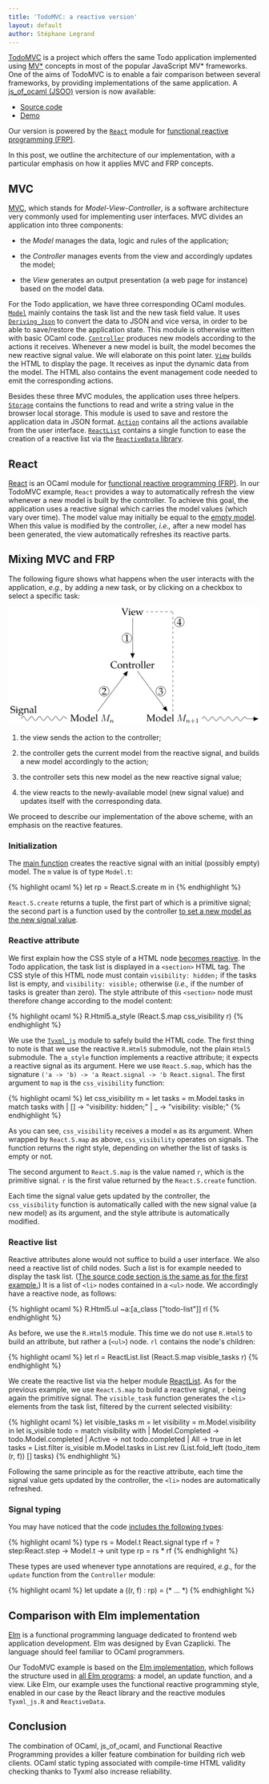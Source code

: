 ```yaml
---
title: 'TodoMVC: a reactive version'
layout: default
author: Stéphane Legrand
---
```


[TodoMVC](http://todomvc.com/) is a project which offers the same Todo
application implemented using [MV*][mvc] concepts in most of the
popular JavaScript MV* frameworks. One of the aims of TodoMVC is to
enable a fair comparison between several frameworks, by providing
implementations of the same application. A [js_of_ocaml (JSOO)][jsoo]
version is now available:

- [Source code][source]
- [Demo][demo]

Our version is powered by the [`React`][react] module for [functional
reactive programming (FRP)][frp].

In this post, we outline the architecture of our implementation, with
a particular emphasis on how it applies MVC and FRP concepts.

## MVC

[MVC][mvc], which stands for *Model-View-Controller*, is a software
architecture very commonly used for implementing user interfaces. MVC
divides an application into three components:

- the *Model* manages the data, logic and rules of the application;

- the *Controller* manages events from the view and accordingly updates
  the model;

- the *View* generates an output presentation (a web page for
  instance) based on the model data.

For the Todo application, we have three corresponding OCaml
modules. [`Model`][modelsrc] mainly contains the task list and the new
task field value. It uses [`Deriving_Json`][derivingjson] to convert
the data to JSON and vice versa, in order to be able to save/restore
the application state. This module is otherwise written with basic
OCaml code. [`Controller`][controllersrc] produces new models
according to the actions it receives. Whenever a new model is built,
the model becomes the new reactive signal value. We will elaborate on
this point later. [`View`][viewsrc] builds the HTML to display the
page. It receives as input the dynamic data from the model. The HTML
also contains the event management code needed to emit the
corresponding actions.

Besides these three MVC modules, the application uses three
helpers. [`Storage`][storagesrc]
contains the functions to read and write a string value in the browser
local storage. This module is used to save and restore the application
data in JSON
format. [`Action`][actionsrc]
contains all the actions available from the user
interface. [`ReactList`][reactlistsrc]
contains a single function to ease the creation of a reactive list via
the [`ReactiveData` library][reactivedata].

## React

[React][react] is an OCaml module for [functional reactive programming
(FRP)][frp]. In our TodoMVC example, `React` provides a way to
automatically refresh the view whenever a new model is built by the
controller. To achieve this goal, the application uses a reactive
signal which carries the model values (which vary over time). The
model value may initially be equal to the [empty model][empty]. When
this value is modified by the controller, *i.e.,* after a new model
has been generated, the view automatically refreshes its reactive
parts.

## Mixing MVC and FRP

The following figure shows what happens when the user interacts with
the application, *e.g.,* by adding a new task, or by clicking on a
checkbox to select a specific task:

![MVC with `React`](/img/posts/2015/react-example-todomvc-steps.png)

1. the view sends the action to the controller;

2. the controller gets the current model from the reactive signal, and
   builds a new model accordingly to the action;

3. the controller sets this new model as the new reactive signal
   value;

4. the view reacts to the newly-available model (new signal value) and
   updates itself with the corresponding data.

We proceed to describe our implementation of the above scheme, with an
emphasis on the reactive features.

### Initialization

The [main function][main] creates the reactive signal with an initial
(possibly empty) model. The `m` value is of type `Model.t`:

{% highlight ocaml %}
let rp = React.S.create m in
{% endhighlight %}

`React.S.create` returns a tuple, the first part of which is a
primitive signal; the second part is a function used by the controller
[to set a new model as the new signal value][signalval].

### Reactive attribute

We first explain how the CSS style of a HTML node [becomes
reactive][reactattr]. In the Todo application, the task list is
displayed in a `<section>` HTML tag. The CSS style of this HTML node
must contain `visibility: hidden;` if the tasks list is empty, and
`visibility: visible;` otherwise (*i.e.,* if the number of tasks is
greater than zero). The style attribute of this `<section>` node must
therefore change according to the model content:

{% highlight ocaml %}
R.Html5.a_style (React.S.map css_visibility r)
{% endhighlight %}

We use the [`Tyxml_js`][tyxmljs] module to safely build the HTML
code. The first thing to note is that we use the reactive `R.Html5`
submodule, not the plain `Html5` submodule. The `a_style` function
implements a reactive attribute; it expects a reactive signal as its
argument. Here we use `React.S.map`, which has the signature `('a ->
'b) -> 'a React.signal -> 'b React.signal`. The first argument to
`map` is the `css_visibility` function:

{% highlight ocaml %}
let css_visibility m =
  let tasks = m.Model.tasks in
  match tasks with
  | [] -> "visibility: hidden;"
  | _ -> "visibility: visible;"
{% endhighlight %}

As you can see, `css_visibility` receives a model `m` as its
argument. When wrapped by `React.S.map` as above, `css_visibility`
operates on signals. The function returns the right style, depending
on whether the list of tasks is empty or not.

The second argument to `React.S.map` is the value named `r`, which is
the primitive signal. `r` is the first value returned by the
`React.S.create` function.

Each time the signal value gets updated by the controller, the
`css_visibility` function is automatically called with the new signal
value (a new model) as its argument, and the style attribute is
automatically modified.

### Reactive list

Reactive attributes alone would not suffice to build a user
interface. We also need a reactive list of child nodes. Such a list is
for example needed to display the task list. ([The source code section
is the same as for the first
example.](https://github.com/slegrand45/examples_ocsigen/blob/d6766d404a449d0b1d36ad3cd916b0c444390a19/jsoo/todomvc-react/todomvc.ml#L267-L299)) It
is a list of `<li>` nodes contained in a `<ul>` node. We accordingly
have a reactive node, as follows:

{% highlight ocaml %}
R.Html5.ul ~a:[a_class ["todo-list"]] rl
{% endhighlight %}

As before, we use the `R.Html5` module. This time we do not use
`R.Html5` to build an attribute, but rather a (`<ul>`) node. `rl`
contains the node's children:

{% highlight ocaml %}
let rl = ReactList.list (React.S.map visible_tasks r)
{% endhighlight %}

We create the reactive list via the helper module
[ReactList][reactlistsrc]. As for the previous example, we use
`React.S.map` to build a reactive signal, `r` being again the
primitive signal. The `visible_task` function generates the `<li>`
elements from the task list, filtered by the current selected
visibility:

{% highlight ocaml %}
let visible_tasks m =
  let visibility = m.Model.visibility in
  let is_visible todo =
    match visibility with
    | Model.Completed -> todo.Model.completed
    | Active -> not todo.completed
    | All -> true
  in
  let tasks = List.filter is_visible m.Model.tasks in
  List.rev (List.fold_left (todo_item (r, f)) [] tasks)
{% endhighlight %}

Following the same principle as for the reactive attribute, each time
the signal value gets updated by the controller, the `<li>` nodes are
automatically refreshed.

### Signal typing

You may have noticed that the code [includes the following
types](https://github.com/slegrand45/examples_ocsigen/blob/d6766d404a449d0b1d36ad3cd916b0c444390a19/jsoo/todomvc-react/todomvc.ml#L89-L91):

{% highlight ocaml %}
type rs = Model.t React.signal
type rf = ?step:React.step -> Model.t -> unit
type rp = rs * rf
{% endhighlight %}

These types are used whenever type annotations are required, *e.g.,*
for the `update` function from the `Controller` module:

{% highlight ocaml %}
let update a ((r, f) : rp) = (* ... *)
{% endhighlight %}

## Comparison with Elm implementation

[Elm](http://elm-lang.org/) is a functional programming language
dedicated to frontend web application development. Elm was designed by
Evan Czaplicki. The language should feel familiar to OCaml
programmers.

Our TodoMVC example is based on the [Elm
implementation](https://github.com/evancz/elm-todomvc), which follows
the structure used in [all Elm
programs](https://github.com/evancz/elm-architecture-tutorial/): a
model, an update function, and a view. Like Elm, our example uses the
functional reactive programming style, enabled in our case by the
React library and the reactive modules `Tyxml_js.R` and
`ReactiveData`.

## Conclusion

The combination of OCaml, js_of_ocaml, and Functional Reactive
Programming provides a killer feature combination for building rich
web clients. OCaml static typing associated with compile-time HTML
validity checking thanks to Tyxml also increase reliability.

[mvc]: https://en.wikipedia.org/wiki/Model-view-controller
[jsoo]: http://ocsigen.org/js_of_ocaml/
[react]: http://erratique.ch/software/react
[tyxmljs]: https://ocsigen.org/js_of_ocaml/api/Tyxml_js
[source]: https://github.com/slegrand45/examples_ocsigen/tree/master/jsoo/todomvc-react
[demo]: http://slegrand45.github.io/examples_ocsigen.site/jsoo/todomvc-react/
[modelsrc]: https://github.com/slegrand45/examples_ocsigen/blob/d6766d404a449d0b1d36ad3cd916b0c444390a19/jsoo/todomvc-react/todomvc.ml#L38
[controllersrc]: https://github.com/slegrand45/examples_ocsigen/blob/d6766d404a449d0b1d36ad3cd916b0c444390a19/jsoo/todomvc-react/todomvc.ml#L111
[viewsrc]: https://github.com/slegrand45/examples_ocsigen/blob/d6766d404a449d0b1d36ad3cd916b0c444390a19/jsoo/todomvc-react/todomvc.ml#L175
[storagesrc]: https://github.com/slegrand45/examples_ocsigen/blob/d6766d404a449d0b1d36ad3cd916b0c444390a19/jsoo/todomvc-react/todomvc.ml#L14
[actionsrc]: https://github.com/slegrand45/examples_ocsigen/blob/d6766d404a449d0b1d36ad3cd916b0c444390a19/jsoo/todomvc-react/todomvc.ml#L94
[reactattr]: https://github.com/slegrand45/examples_ocsigen/blob/d6766d404a449d0b1d36ad3cd916b0c444390a19/jsoo/todomvc-react/todomvc.ml#L267-L299
[reactlistsrc]: https://github.com/slegrand45/examples_ocsigen/blob/d6766d404a449d0b1d36ad3cd916b0c444390a19/jsoo/todomvc-react/todomvc.ml#L3
[reactivedata]: https://github.com/hhugo/reactiveData
[frp]: https://en.wikipedia.org/wiki/Functional_reactive_programming
[empty]: https://github.com/slegrand45/examples_ocsigen/blob/d6766d404a449d0b1d36ad3cd916b0c444390a19/jsoo/todomvc-react/todomvc.ml#L60-L65
[main]: https://github.com/slegrand45/examples_ocsigen/blob/d6766d404a449d0b1d36ad3cd916b0c444390a19/jsoo/todomvc-react/todomvc.ml#L393
[signalval]: https://github.com/slegrand45/examples_ocsigen/blob/d6766d404a449d0b1d36ad3cd916b0c444390a19/jsoo/todomvc-react/todomvc.ml#L170
[derivingjson]: https://ocsigen.org/js_of_ocaml/api/Deriving_Json
